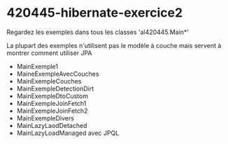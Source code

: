 # 420445-hibernate-exercice2

Regardez les exemples dans tous les classes 'al420445.Main*'

La plupart des exemples n'utilisent pas le modèle à couche mais servent à montrer comment utiliser JPA

- MainExemple1
- MaineExempleAvecCouches
- MainExempleCouches
- MainExempleDetectionDirt
- MainExempleDtoCustom
- MainExempleJoinFetch1
- MainExempleJoinFetch2
- MainExempleDivers
- MainLazyLaodDetached 
- MainLazyLoadManaged avec JPQL
